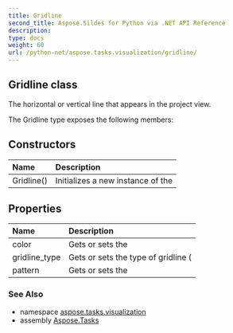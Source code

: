 ```yaml
---
title: Gridline
second_title: Aspose.Sildes for Python via .NET API Reference
description: 
type: docs
weight: 60
url: /python-net/aspose.tasks.visualization/gridline/
---
```


## Gridline class

The horizontal or vertical line that appears in the project view.

The Gridline type exposes the following members:
## Constructors
| Name | Description |
| :- | :- |
|Gridline()|Initializes a new instance of the|
## Properties
| Name | Description |
| :- | :- |
|color|Gets or sets the|
|gridline_type|Gets or sets the type of gridline (|
|pattern|Gets or sets the|

### See Also

* namespace [aspose.tasks.visualization](../../aspose.tasks.visualization/)
* assembly [Aspose.Tasks](/tasks/python-net/)

